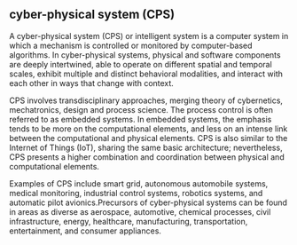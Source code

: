 ## cyber-physical system (CPS)

A cyber-physical system (CPS) or intelligent system is a computer system in which a mechanism is controlled or monitored by computer-based algorithms. In cyber-physical systems, physical and software components are deeply intertwined, able to operate on different spatial and temporal scales, exhibit multiple and distinct behavioral modalities, and interact with each other in ways that change with context.

CPS involves transdisciplinary approaches, merging theory of cybernetics, mechatronics, design and process science. The process control is often referred to as embedded systems. In embedded systems, the emphasis tends to be more on the computational elements, and less on an intense link between the computational and physical elements. CPS is also similar to the Internet of Things (IoT), sharing the same basic architecture; nevertheless, CPS presents a higher combination and coordination between physical and computational elements.

Examples of CPS include smart grid, autonomous automobile systems, medical monitoring, industrial control systems, robotics systems, and automatic pilot avionics.Precursors of cyber-physical systems can be found in areas as diverse as aerospace, automotive, chemical processes, civil infrastructure, energy, healthcare, manufacturing, transportation, entertainment, and consumer appliances.
